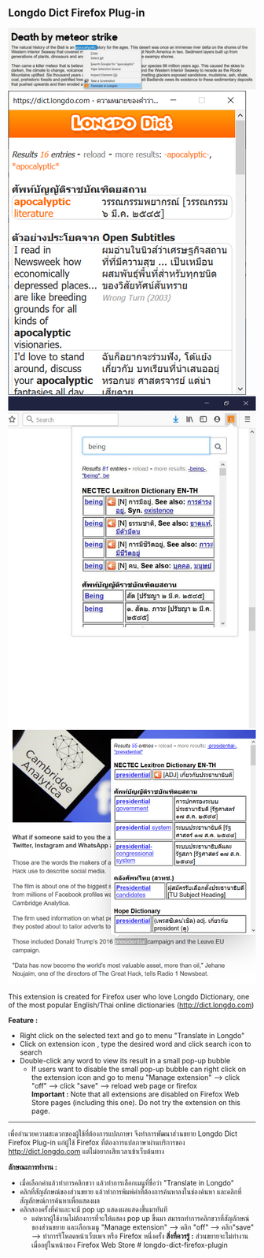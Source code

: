 Longdo Dict Firefox Plug-in
-------------

![](screenshot/Screenshot2.png)
![](screenshot/Screenshot3.png)
![](screenshot/Screenshot4.png)
![](screenshot/Screenshot1.png)

This extension is created for Firefox user who love Longdo Dictionary, one of the most popular English/Thai online dictionaries (http://dict.longdo.com)

**Feature :**

- Right click on the selected text and go to menu "Translate in Longdo"
- Click on extension icon , type the desired  word and click search icon to search
- Double-click any word to view its result in a small pop-up bubble
   - If users want to disable the small pop-up bubble can right click on the extension icon and go to menu "Manage extension"  -->  click "off"  --> click "save" -->  reload web page or firefox  
**Important :** Note that all extensions are disabled on Firefox Web Store pages (including this one). Do not try the extension on this page.


----------
เพื่ออำนวยความสะดวกของผู้ใช้ที่ต้องการแปลภาษา จึงทำการพัฒนาส่วนขยาย Longdo Dict Firefox Plug-in แก่ผู้ใช้ Firefox ที่ต้องการแปลภาษาผ่านบริการของ http://dict.longdo.com แต่ไม่อยากเสียเวลาเข้าเว็บต้นทาง

**ลักษณะการทำงาน :**

- เมื่อเลือกคำแล้วทำการคลิกขวา แล้วทำการเลือกเมนูที่ชื่อว่า "Translate in Longdo"
- คลิกที่สัญลักษณ์ของส่วนขยาย แล้วทำการพิมพ์คำที่ต้องการค้นหาลงในช่องค้นหา และคลิกที่สัญลักษณ์การค้นหาเพื่อแสดงผล
- คลิกสองครั้งที่คำและจะมี pop up แสดงผลแสดงขึ้นมาทันที
	 - แต่หากผู้ใช้งานไม่ต้องการที่จะให้แสดง pop up ขึ้นมา สมารถทำการคลิกขวาที่สัญลักษณ์ของส่วนขยาย และเลือกเมนู "Manage extension" --> คลิก "off"  --> คลิก"save" -->  ทำการรีโหลดหน้าเว็บเพจ หรือ Firefox หนึ่งครั้ง
**สิ่งที่ควรรู้ :** ส่วนขยายจะไม่ทำงานเมื่ออยู่ในหน้าของ Firefox Web Store #   l o n g d o - d i c t - f i r e f o x - p l u g i n 
 
 